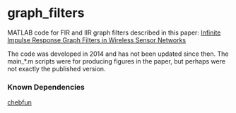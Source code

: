 # graph_filters
MATLAB code for FIR and IIR graph filters described in this paper:
[Infinite Impulse Response Graph Filters in Wireless Sensor Networks](http://ieeexplore.ieee.org/document/7001054/)

The code was developed in 2014 and has not been updated since then. The main_*.m scripts were for producing figures in the paper, but perhaps were not exactly the published version.

### Known Dependencies
[chebfun](http://www.chebfun.org/)

